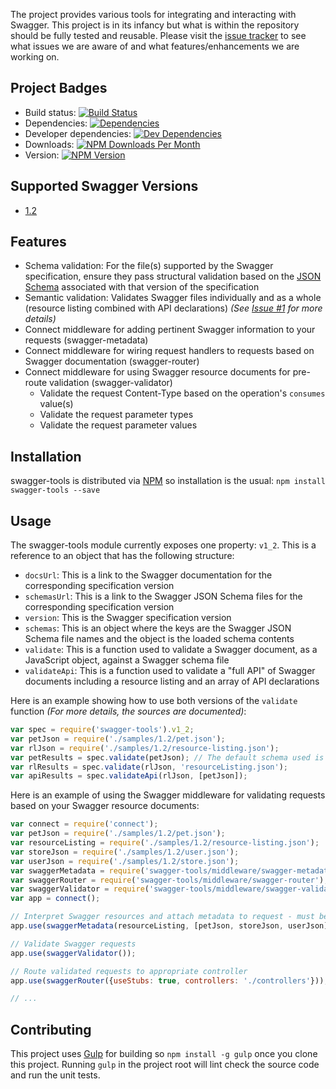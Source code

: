 The project provides various tools for integrating and interacting with Swagger.  This project is in its infancy but
what is within the repository should be fully tested and reusable.  Please visit the [issue tracker][project-issues] to
see what issues we are aware of and what features/enhancements we are working on.

## Project Badges

* Build status: [![Build Status](https://travis-ci.org/apigee-127/swagger-tools.svg)](https://travis-ci.org/apigee-127/swagger-tools)
* Dependencies: [![Dependencies](https://david-dm.org/apigee-127/swagger-tools.svg)](https://david-dm.org/apigee-127/swagger-tools)
* Developer dependencies: [![Dev Dependencies](https://david-dm.org/apigee-127/swagger-tools/dev-status.svg)](https://david-dm.org/apigee-127/swagger-tools#info=devDependencies&view=table)
* Downloads: [![NPM Downloads Per Month](http://img.shields.io/npm/dm/swagger-tools.svg)](https://www.npmjs.org/package/swagger-tools)
* Version: [![NPM Version](http://img.shields.io/npm/v/swagger-tools.svg)](https://www.npmjs.org/package/swagger-tools)

## Supported Swagger Versions

* [1.2][swagger-docs-v1_2]

## Features

* Schema validation: For the file(s) supported by the Swagger specification, ensure they pass structural validation
based on the [JSON Schema][json-schema] associated with that version of the specification
* Semantic validation: Validates Swagger files individually and as a whole (resource listing combined with API
declarations) _(See [Issue #1](https://github.com/apigee-127/swagger-tools/issues/1) for more details)_
* Connect middleware for adding pertinent Swagger information to your requests (swagger-metadata)
* Connect middleware for wiring request handlers to requests based on Swagger documentation (swagger-router)
* Connect middleware for using Swagger resource documents for pre-route validation (swagger-validator)
    * Validate the request Content-Type based on the operation's `consumes` value(s)
    * Validate the request parameter types
    * Validate the request parameter values

## Installation

swagger-tools is distributed via [NPM][npm] so installation is the usual: `npm install swagger-tools --save`

## Usage

The swagger-tools module currently exposes one property: `v1_2`.  This is a reference to an object that has the
following structure:

* `docsUrl`: This is a link to the Swagger documentation for the corresponding specification version
* `schemasUrl`: This is a link to the Swagger JSON Schema files for the corresponding specification version
* `version`: This is the Swagger specification version
* `schemas`: This is an object where the keys are the Swagger JSON Schema file names and the object is the loaded schema
contents
* `validate`: This is a function used to validate a Swagger document, as a JavaScript object, against a Swagger schema
file
* `validateApi`: This is a function used to validate a "full API" of Swagger documents including a resource listing and
an array of API declarations

Here is an example showing how to use both versions of the `validate` function *(For more details, the sources are
documented)*:

```javascript
var spec = require('swagger-tools').v1_2;
var petJson = require('./samples/1.2/pet.json');
var rlJson = require('./samples/1.2/resource-listing.json');
var petResults = spec.validate(petJson); // The default schema used is 'apiDeclaration.json'
var rlResults = spec.validate(rlJson, 'resourceListing.json');
var apiResults = spec.validateApi(rlJson, [petJson]);
```

Here is an example of using the Swagger middleware for validating requests based on your Swagger resource documents:

```javascript
var connect = require('connect');
var petJson = require('./samples/1.2/pet.json');
var resourceListing = require('./samples/1.2/resource-listing.json');
var storeJson = require('./samples/1.2/user.json');
var userJson = require('./samples/1.2/store.json');
var swaggerMetadata = require('swagger-tools/middleware/swagger-metadata');
var swaggerRouter = require('swagger-tools/middleware/swagger-router');
var swaggerValidator = require('swagger-tools/middleware/swagger-validator');
var app = connect();

// Interpret Swagger resources and attach metadata to request - must be first in swagger-tools middleware chain
app.use(swaggerMetadata(resourceListing, [petJson, storeJson, userJson]));

// Validate Swagger requests
app.use(swaggerValidator());

// Route validated requests to appropriate controller
app.use(swaggerRouter({useStubs: true, controllers: './controllers'}));

// ...
```

## Contributing

This project uses [Gulp][gulp] for building so `npm install -g gulp` once you clone this project.  Running `gulp` in the
project root will lint check the source code and run the unit tests.

[gulp]: http://gulpjs.com/
[json-schema]: http://json-schema.org/
[npm]: https://www.npmjs.org/
[project-issues]: https://github.com/apigee/swagger-tools/issues
[swagger]: https://helloreverb.com/developers/swagger
[swagger-docs-v1_2]: https://github.com/wordnik/swagger-spec/blob/master/versions/1.2.md
